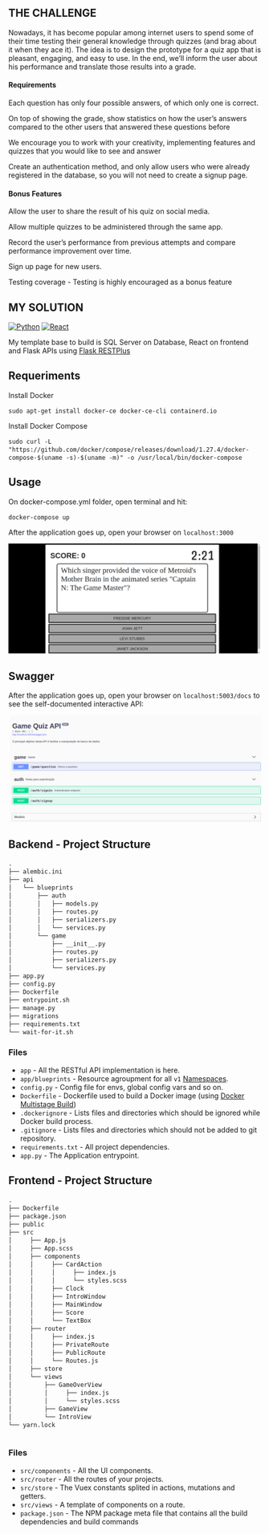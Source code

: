 ## THE CHALLENGE

Nowadays, it has become popular among internet users to spend some of their time testing their general 
knowledge through quizzes (and brag about it when they ace it). The idea is to design the prototype for a 
quiz app that is pleasant, engaging, and easy to use. In the end, we’ll inform the user about his performance 
and translate those results into a grade.

#### Requirements


Each question has only four possible answers, of which only one is correct.

On top of showing the grade, show statistics on how the user’s answers compared to the other users that 
answered these questions before


We encourage you to work with your creativity, implementing features and quizzes that you would like to see 
and answer

Create an authentication method, and only allow users who were already registered in the database, 
so you will not need to create a signup page.


#### Bonus Features


Allow the user to share the result of his quiz on social media.

Allow multiple quizzes to be administered through the same app.

Record the user’s performance from previous attempts and compare performance improvement over time.

Sign up page for new users.

Testing coverage - Testing is highly encouraged as a bonus feature

## MY SOLUTION
[![Python](https://img.shields.io/badge/python-3.6-blue.svg)]() [![React](https://img.shields.io/badge/node-14.15.1-red.svg)]()



My template base to build is SQL Server on Database, React on frontend and Flask APIs using [Flask RESTPlus](https://flask-restplus.readthedocs.io/en/stable/index.html)



## Requeriments
Install Docker 
```
sudo apt-get install docker-ce docker-ce-cli containerd.io
```

Install Docker Compose
```
sudo curl -L "https://github.com/docker/compose/releases/download/1.27.4/docker-compose-$(uname -s)-$(uname -m)" -o /usr/local/bin/docker-compose
```
## Usage
On docker-compose.yml folder, open terminal and hit:
```
docker-compose up
```
After the application goes up, open your browser on `localhost:3000`

![](screenshot1.png)

## Swagger

After the application goes up, open your browser on `localhost:5003/docs` to see the self-documented interactive API:

![](screenshot2.png)



## Backend - Project Structure

```
.
├── alembic.ini
├── api
│   └── blueprints
│       ├── auth
│       │   ├── models.py
│       │   ├── routes.py
│       │   ├── serializers.py
│       │   └── services.py
│       └── game
│           ├── __init__.py
│           ├── routes.py
│           ├── serializers.py
│           └── services.py
├── app.py
├── config.py
├── Dockerfile
├── entrypoint.sh
├── manage.py
├── migrations
├── requirements.txt
└── wait-for-it.sh

```

### Files

* `app` - All the RESTful API implementation is here.
* `app/blueprints` - Resource agroupment for all `v1` [Namespaces](https://flask-restplus.readthedocs.io/en/stable/scaling.html#multiple-namespaces).
* `config.py` - Config file for envs, global config vars and so on.
* `Dockerfile` - Dockerfile used to build a Docker image (using [Docker Multistage Build](https://docs.docker.com/develop/develop-images/multistage-build/))
* `.dockerignore` - Lists files and directories which should be ignored while Docker build process.
* `.gitignore` - Lists files and directories which should not be added to git repository.
* `requirements.txt` - All project dependencies.
* `app.py` - The Application entrypoint.


## Frontend - Project Structure

```
.
├── Dockerfile
├── package.json
├── public
├── src
│     ├── App.js
│     ├── App.scss
│     ├── components
│     │     ├── CardAction
│     │     │     ├── index.js
│     │     │     └── styles.scss
│     │     ├── Clock
│     │     ├── IntroWindow
│     │     ├── MainWindow
│     │     ├── Score
│     │     └── TextBox
│     ├── router
│     │     ├── index.js
│     │     ├── PrivateRoute
│     │     ├── PublicRoute
│     │     └── Routes.js
│     ├── store
│     └── views
│         ├── GameOverView
│         │     ├── index.js
│         │     └── styles.scss
│         ├── GameView
│         └── IntroView
└── yarn.lock


```

### Files
* `src/components` - All the UI components.
* `src/router` - All the routes of your projects. 
* `src/store` - The Vuex constants splited in actions, mutations and getters.
* `src/views` -  A template of components on a route.
* `package.json` - The NPM package meta file that contains all the build dependencies and build commands

